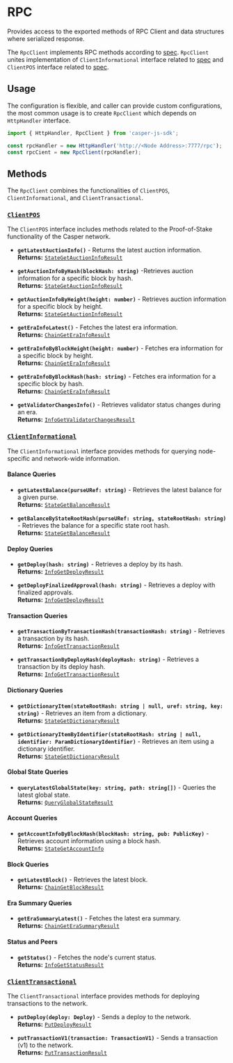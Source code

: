 # RPC

Provides access to the exported methods of RPC Client and data structures where serialized response.

The `RpcClient` implements RPC methods according to [spec](https://docs.casperlabs.io/developers/json-rpc/json-rpc-informational/). `RpcClient` unites implementation of `ClientInformational` interface related to [spec](https://docs.casperlabs.io/developers/json-rpc/json-rpc-informational/) and `ClientPOS` interface related to [spec](https://docs.casperlabs.io/developers/json-rpc/json-rpc-pos/).

## Usage

The configuration is flexible, and caller can provide custom configurations, the most common usage is to create `RpcClient` which depends on `HttpHandler` interface.

```ts
import { HttpHandler, RpcClient } from 'casper-js-sdk';

const rpcHandler = new HttpHandler('http://<Node Address>:7777/rpc');
const rpcCient = new RpcClient(rpcHandler);
```

## Methods

The `RpcClient` combines the functionalities of `ClientPOS`, `ClientInformational`, and `ClientTransactional`.

### [`ClientPOS`](https://github.com/casper-ecosystem/casper-js-sdk/blob/573b563d0bc038e46b07f12789286d336536f8c9/src/rpc/client.ts#L40)

The `ClientPOS` interface includes methods related to the Proof-of-Stake functionality of the Casper network.

- **`getLatestAuctionInfo()`** - Returns the latest auction information.  
  **Returns:** [`StateGetAuctionInfoResult`](https://github.com/casper-ecosystem/casper-js-sdk/blob/573b563d0bc038e46b07f12789286d336536f8c9/src/rpc/response.ts#L55)

* **`getAuctionInfoByHash(blockHash: string)`** -Retrieves auction information for a specific block by hash.  
  **Returns:** [`StateGetAuctionInfoResult`](https://github.com/casper-ecosystem/casper-js-sdk/blob/573b563d0bc038e46b07f12789286d336536f8c9/src/rpc/response.ts#L55)

- **`getAuctionInfoByHeight(height: number)`** - Retrieves auction information for a specific block by height.  
  **Returns:** [`StateGetAuctionInfoResult`](https://github.com/casper-ecosystem/casper-js-sdk/blob/573b563d0bc038e46b07f12789286d336536f8c9/src/rpc/response.ts#L55)

* **`getEraInfoLatest()`** - Fetches the latest era information.  
  **Returns:** [`ChainGetEraInfoResult`](https://github.com/casper-ecosystem/casper-js-sdk/blob/573b563d0bc038e46b07f12789286d336536f8c9/src/rpc/response.ts#L433)

- **`getEraInfoByBlockHeight(height: number)`** - Fetches era information for a specific block by height.  
  **Returns:** [`ChainGetEraInfoResult`](https://github.com/casper-ecosystem/casper-js-sdk/blob/573b563d0bc038e46b07f12789286d336536f8c9/src/rpc/response.ts#L433)

* **`getEraInfoByBlockHash(hash: string)`** - Fetches era information for a specific block by hash.  
  **Returns:** [`ChainGetEraInfoResult`](https://github.com/casper-ecosystem/casper-js-sdk/blob/573b563d0bc038e46b07f12789286d336536f8c9/src/rpc/response.ts#L433)

- **`getValidatorChangesInfo()`** - Retrieves validator status changes during an era.  
  **Returns:** [`InfoGetValidatorChangesResult`](https://github.com/casper-ecosystem/casper-js-sdk/blob/573b563d0bc038e46b07f12789286d336536f8c9/src/rpc/response.ts#L572)

### [`ClientInformational`](https://github.com/casper-ecosystem/casper-js-sdk/blob/573b563d0bc038e46b07f12789286d336536f8c9/src/rpc/client.ts#L52)

The `ClientInformational` interface provides methods for querying node-specific and network-wide information.

#### Balance Queries

- **`getLatestBalance(purseURef: string)`** - Retrieves the latest balance for a given purse.  
  **Returns:** [`StateGetBalanceResult`](https://github.com/casper-ecosystem/casper-js-sdk/blob/573b563d0bc038e46b07f12789286d336536f8c9/src/rpc/response.ts#L66)

* **`getBalanceByStateRootHash(purseURef: string, stateRootHash: string)`** - Retrieves the balance for a specific state root hash.  
  **Returns:** [`StateGetBalanceResult`](https://github.com/casper-ecosystem/casper-js-sdk/blob/573b563d0bc038e46b07f12789286d336536f8c9/src/rpc/response.ts#L66)

#### Deploy Queries

- **`getDeploy(hash: string)`** - Retrieves a deploy by its hash.  
  **Returns:** [`InfoGetDeployResult`](https://github.com/casper-ecosystem/casper-js-sdk/blob/573b563d0bc038e46b07f12789286d336536f8c9/src/rpc/response.ts#L223)

* **`getDeployFinalizedApproval(hash: string)`** - Retrieves a deploy with finalized approvals.  
  **Returns:** [`InfoGetDeployResult`](https://github.com/casper-ecosystem/casper-js-sdk/blob/573b563d0bc038e46b07f12789286d336536f8c9/src/rpc/response.ts#L223)

#### Transaction Queries

- **`getTransactionByTransactionHash(transactionHash: string)`** - Retrieves a transaction by its hash.  
  **Returns:** [`InfoGetTransactionResult`](https://github.com/casper-ecosystem/casper-js-sdk/blob/573b563d0bc038e46b07f12789286d336536f8c9/src/rpc/response.ts#L253)

* **`getTransactionByDeployHash(deployHash: string)`** - Retrieves a transaction by its deploy hash.  
  **Returns:** [`InfoGetTransactionResult`](https://github.com/casper-ecosystem/casper-js-sdk/blob/573b563d0bc038e46b07f12789286d336536f8c9/src/rpc/response.ts#L253)

#### Dictionary Queries

- **`getDictionaryItem(stateRootHash: string | null, uref: string, key: string)`** - Retrieves an item from a dictionary.  
  **Returns:** [`StateGetDictionaryResult`](https://github.com/casper-ecosystem/casper-js-sdk/blob/573b563d0bc038e46b07f12789286d336536f8c9/src/rpc/response.ts#L455)

* **`getDictionaryItemByIdentifier(stateRootHash: string | null, identifier: ParamDictionaryIdentifier)`** - Retrieves an item using a dictionary identifier.  
  **Returns:** [`StateGetDictionaryResult`](https://github.com/casper-ecosystem/casper-js-sdk/blob/573b563d0bc038e46b07f12789286d336536f8c9/src/rpc/response.ts#L455)

#### Global State Queries

- **`queryLatestGlobalState(key: string, path: string[])`** - Queries the latest global state.  
  **Returns:** [`QueryGlobalStateResult`](https://github.com/casper-ecosystem/casper-js-sdk/blob/573b563d0bc038e46b07f12789286d336536f8c9/src/rpc/response.ts#L892)

#### Account Queries

- **`getAccountInfoByBlockHash(blockHash: string, pub: PublicKey)`** - Retrieves account information using a block hash.  
  **Returns:** [`StateGetAccountInfo`](https://github.com/casper-ecosystem/casper-js-sdk/blob/573b563d0bc038e46b07f12789286d336536f8c9/src/rpc/response.ts#L82)

#### Block Queries

- **`getLatestBlock()`** - Retrieves the latest block.  
  **Returns:** [`ChainGetBlockResult`](https://github.com/casper-ecosystem/casper-js-sdk/blob/573b563d0bc038e46b07f12789286d336536f8c9/src/rpc/response.ts#L134)

#### Era Summary Queries

- **`getEraSummaryLatest()`** - Fetches the latest era summary.  
  **Returns:** [`ChainGetEraSummaryResult`](https://github.com/casper-ecosystem/casper-js-sdk/blob/573b563d0bc038e46b07f12789286d336536f8c9/src/rpc/response.ts#L212)

#### Status and Peers

- **`getStatus()`** - Fetches the node's current status.  
  **Returns:** [`InfoGetStatusResult`](https://github.com/casper-ecosystem/casper-js-sdk/blob/573b563d0bc038e46b07f12789286d336536f8c9/src/rpc/response.ts#L583)

### [`ClientTransactional`](https://github.com/casper-ecosystem/casper-js-sdk/blob/573b563d0bc038e46b07f12789286d336536f8c9/src/rpc/client.ts#L227)

The `ClientTransactional` interface provides methods for deploying transactions to the network.

- **`putDeploy(deploy: Deploy)`** - Sends a deploy to the network.  
  **Returns:** [`PutDeployResult`](https://github.com/casper-ecosystem/casper-js-sdk/blob/573b563d0bc038e46b07f12789286d336536f8c9/src/rpc/response.ts#L685)

* **`putTransactionV1(transaction: TransactionV1)`** - Sends a transaction (v1) to the network.  
  **Returns:** [`PutTransactionResult`](https://github.com/casper-ecosystem/casper-js-sdk/blob/573b563d0bc038e46b07f12789286d336536f8c9/src/rpc/response.ts#L707)
